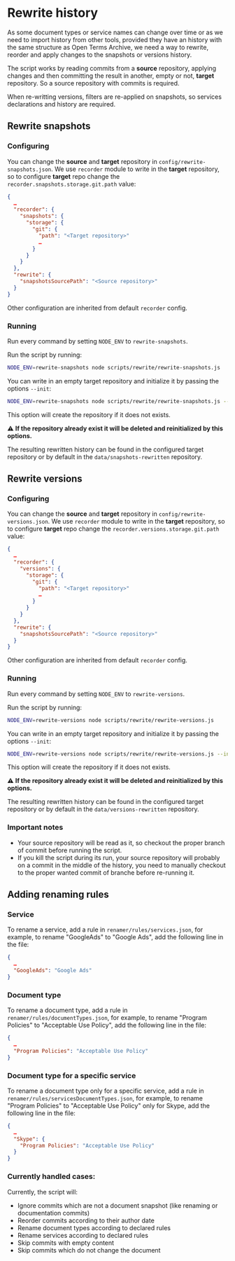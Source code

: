 # Rewrite history

As some document types or service names can change over time or as we need to import history from other tools, provided they have an history with the same structure as Open Terms Archive, we need a way to rewrite, reorder and apply changes to the snapshots or versions history.

The script works by reading commits from a **source** repository, applying changes and then committing the result in another, empty or not, **target** repository. So a source repository with commits is required.

When re-writting versions, filters are re-applied on snapshots, so services declarations and history are required.

## Rewrite snapshots

### Configuring

You can change the **source** and **target** repository in `config/rewrite-snapshots.json`. We use `recorder` module to write in the **target** repository, so to configure **target** repo change the `recorder.snapshots.storage.git.path` value:

```json
{
  …
  "recorder": {
    "snapshots": {
      "storage": {
        "git": {
          "path": "<Target repository>"
          …
        }
      }
    }
  },
  "rewrite": {
    "snapshotsSourcePath": "<Source repository>"
  }
}
```

Other configuration are inherited from default `recorder` config.

### Running

Run every command by setting `NODE_ENV` to `rewrite-snapshots`.

Run the script by running:

```sh
NODE_ENV=rewrite-snapshots node scripts/rewrite/rewrite-snapshots.js
```

You can write in an empty target repository and initialize it by passing the options `--init`:

```sh
NODE_ENV=rewrite-snapshots node scripts/rewrite/rewrite-snapshots.js --init
```

This option will create the repository if it does not exists.

:warning: **If the repository already exist it will be deleted and reinitialized by this options.**

The resulting rewritten history can be found in the configured target repository or by default in the `data/snapshots-rewritten` repository.

## Rewrite versions

### Configuring

You can change the **source** and **target** repository in `config/rewrite-versions.json`. We use `recorder` module to write in the **target** repository, so to configure **target** repo change the `recorder.versions.storage.git.path` value:

```json
{
  …
  "recorder": {
    "versions": {
      "storage": {
        "git": {
          "path": "<Target repository>"
          …
        }
      }
    }
  },
  "rewrite": {
    "snapshotsSourcePath": "<Source repository>"
  }
}
```

Other configuration are inherited from default `recorder` config.

### Running

Run every command by setting `NODE_ENV` to `rewrite-versions`.

Run the script by running:

```sh
NODE_ENV=rewrite-versions node scripts/rewrite/rewrite-versions.js
```

You can write in an empty target repository and initialize it by passing the options `--init`:

```sh
NODE_ENV=rewrite-versions node scripts/rewrite/rewrite-versions.js --init
```

This option will create the repository if it does not exists.

:warning: **If the repository already exist it will be deleted and reinitialized by this options.**

The resulting rewritten history can be found in the configured target repository or by default in the `data/versions-rewritten` repository.

### Important notes

- Your source repository will be read as it, so checkout the proper branch of commit before running the script.
- If you kill the script during its run, your source repository will probably on a commit in the middle of the history, you need to manually checkout to the proper wanted commit of branche before re-running it.

## Adding renaming rules

### Service

To rename a service, add a rule in `renamer/rules/services.json`, for example, to rename "GoogleAds" to "Google Ads", add the following line in the file:

```json
{
  …
  "GoogleAds": "Google Ads"
}
```

### Document type

To rename a document type, add a rule in `renamer/rules/documentTypes.json`, for example, to rename "Program Policies" to "Acceptable Use Policy", add the following line in the file:

```json
{
  …
  "Program Policies": "Acceptable Use Policy"
}
```

### Document type for a specific service

To rename a document type only for a specific service, add a rule in `renamer/rules/servicesDocumentTypes.json`, for example, to rename "Program Policies" to "Acceptable Use Policy" only for Skype, add the following line in the file:

```json
{
  …
  "Skype": {
    "Program Policies": "Acceptable Use Policy"
  }
}
```

### Currently handled cases:

Currently, the script will:

- Ignore commits which are not a document snapshot (like renaming or documentation commits)
- Reorder commits according to their author date
- Rename document types according to declared rules
- Rename services according to declared rules
- Skip commits with empty content
- Skip commits which do not change the document
